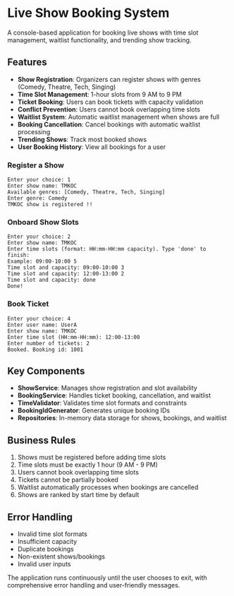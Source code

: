 # Live Show Booking System

A console-based application for booking live shows with time slot management, waitlist functionality, and trending show tracking.

## Features

- **Show Registration**: Organizers can register shows with genres (Comedy, Theatre, Tech, Singing)
- **Time Slot Management**: 1-hour slots from 9 AM to 9 PM
- **Ticket Booking**: Users can book tickets with capacity validation
- **Conflict Prevention**: Users cannot book overlapping time slots
- **Waitlist System**: Automatic waitlist management when shows are full
- **Booking Cancellation**: Cancel bookings with automatic waitlist processing
- **Trending Shows**: Track most booked shows
- **User Booking History**: View all bookings for a user

### Register a Show
```
Enter your choice: 1
Enter show name: TMKOC
Available genres: [Comedy, Theatre, Tech, Singing]
Enter genre: Comedy
TMKOC show is registered !!
```

### Onboard Show Slots
```
Enter your choice: 2
Enter show name: TMKOC
Enter time slots (format: HH:mm-HH:mm capacity). Type 'done' to finish:
Example: 09:00-10:00 5
Time slot and capacity: 09:00-10:00 3
Time slot and capacity: 12:00-13:00 2
Time slot and capacity: done
Done!
```

### Book Ticket
```
Enter your choice: 4
Enter user name: UserA
Enter show name: TMKOC
Enter time slot (HH:mm-HH:mm): 12:00-13:00
Enter number of tickets: 2
Booked. Booking id: 1001
```

## Key Components

- **ShowService**: Manages show registration and slot availability
- **BookingService**: Handles ticket booking, cancellation, and waitlist
- **TimeValidator**: Validates time slot formats and constraints
- **BookingIdGenerator**: Generates unique booking IDs
- **Repositories**: In-memory data storage for shows, bookings, and waitlist

## Business Rules

1. Shows must be registered before adding time slots
2. Time slots must be exactly 1 hour (9 AM - 9 PM)
3. Users cannot book overlapping time slots
4. Tickets cannot be partially booked
5. Waitlist automatically processes when bookings are cancelled
6. Shows are ranked by start time by default

## Error Handling

- Invalid time slot formats
- Insufficient capacity
- Duplicate bookings
- Non-existent shows/bookings
- Invalid user inputs

The application runs continuously until the user chooses to exit, with comprehensive error handling and user-friendly messages.

